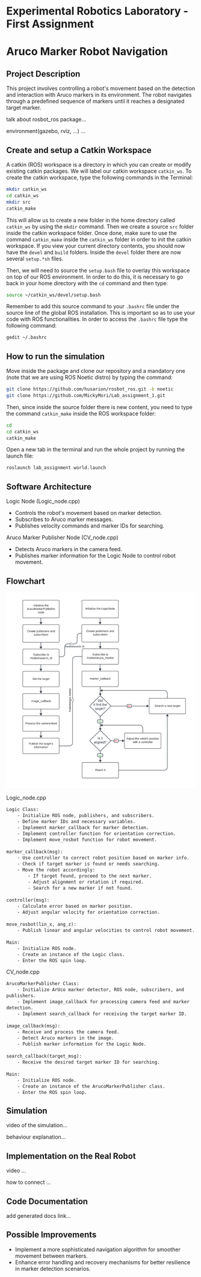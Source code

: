 Experimental Robotics Laboratory - First Assignment
======================================
Aruco Marker Robot Navigation
======================================

Project Description
-------------------------

This project involves controlling a robot's movement based on the detection and interaction with Aruco markers in its environment. The robot navigates through a predefined sequence of markers until it reaches a designated target marker.

talk about rosbot_ros package...

environment(gazebo, rviz, ...) ...

Create and setup a Catkin Workspace
--------------------------------

A catkin (ROS) workspace is a directory in which you can create or modify existing catkin packages. We will label our catkin workspace `catkin_ws`. To create the catkin workspace, type the following commands in the Terminal:

```bash
mkdir catkin_ws
cd catkin_ws
mkdir src
catkin_make
```

This will allow us to create a new folder in the home directory called `catkin_ws` by using the `mkdir` command. Then we create a source `src` folder inside the catkin workspace folder. Once done, make sure to use the command `catkin_make` inside the `catkin_ws` folder in order to init the catkin workspace. If you view your current directory contents, you should now have the `devel` and `build` folders. Inside the `devel` folder there are now several `setup.*sh` files. 

Then, we will need to source the `setup.bash` file to overlay this workspace on top of our ROS environment. In order to do this, it is necessary to go back in your home directory with the `cd` command and then type:

```bash
source ~/catkin_ws/devel/setup.bash
```

Remember to add this source command to your `.bashrc` file under the source line of the global ROS installation. This is important so as to use your code with ROS functionalities. In order to access the `.bashrc` file type the following command:

```bash
gedit ~/.bashrc
```

How to run the simulation
-------------------------

Move inside the package and clone our repository and a mandatory one (note that we are using ROS Noetic distro) by typing the command:

```bash
git clone https://github.com/husarion/rosbot_ros.git -b noetic
git clone https://github.com/MickyMori/Lab_assignment_1.git
```

Then, since inside the source folder there is new content, you need to type the command `catkin_make` inside the ROS workspace folder:

```bash
cd
cd catkin_ws
catkin_make
```

Open a new tab in the terminal and run the whole project by running the launch file:

```bash
roslaunch lab_assignment world.launch
```

Software Architecture 
-----------------------

Logic Node (Logic_node.cpp)
* Controls the robot's movement based on marker detection.
* Subscribes to Aruco marker messages.
* Publishes velocity commands and marker IDs for searching.

Aruco Marker Publisher Node (CV_node.cpp)
* Detects Aruco markers in the camera feed.
* Publishes marker information for the Logic Node to control robot movement.

Flowchart
-----------------------

![Flowchart of the robot behaviour](Flowchart_fixed.png)

Logic_node.cpp

```
Logic Class:
    - Initialize ROS node, publishers, and subscribers.
    - Define marker IDs and necessary variables.
    - Implement marker_callback for marker detection.
    - Implement controller function for orientation correction.
    - Implement move_rosbot function for robot movement.

marker_callback(msg):
    - Use controller to correct robot position based on marker info.
    - Check if target marker is found or needs searching.
    - Move the robot accordingly:
        - If target found, proceed to the next marker.
        - Adjust alignment or rotation if required.
        - Search for a new marker if not found.

controller(msg):
    - Calculate error based on marker position.
    - Adjust angular velocity for orientation correction.

move_rosbot(lin_x, ang_z):
    - Publish linear and angular velocities to control robot movement.

Main:
    - Initialize ROS node.
    - Create an instance of the Logic class.
    - Enter the ROS spin loop.
```

CV_node.cpp

```
ArucoMarkerPublisher Class:
    - Initialize ArUco marker detector, ROS node, subscribers, and publishers.
    - Implement image_callback for processing camera feed and marker detection.
    - Implement search_callback for receiving the target marker ID.

image_callback(msg):
    - Receive and process the camera feed.
    - Detect Aruco markers in the image.
    - Publish marker information for the Logic Node.

search_callback(target_msg):
    - Receive the desired target marker ID for searching.

Main:
    - Initialize ROS node.
    - Create an instance of the ArucoMarkerPublisher class.
    - Enter the ROS spin loop.
```

Simulation
-----------------------

video of the simulation...

behaviour explanation...

Implementation on the Real Robot
-----------------------

video ...

how to connect ...

Code Documentation
-----------------------

add generated docs link...

Possible Improvements
-----------------------

* Implement a more sophisticated navigation algorithm for smoother movement between markers.
* Enhance error handling and recovery mechanisms for better resilience in marker detection scenarios.


